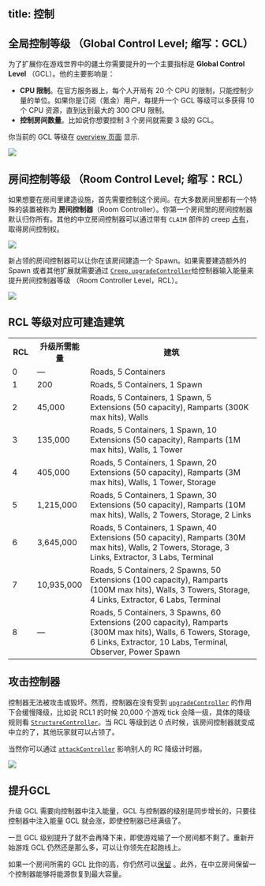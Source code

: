 title: 控制
---

## 全局控制等级 （Global Control Level; 缩写：GCL）

为了扩展你在游戏世界中的疆土你需要提升的一个主要指标是 **Global Control Level** （GCL）。他的主要影响是：

* **CPU 限制**。在官方服务器上，每个人开局有 20 个 CPU 的限制，只能控制少量的单位。如果你是订阅（氪金）用户，每提升一个 GCL 等级可以多获得 10 个 CPU 资源，直到达到最大的 300 CPU 限制。
* **控制房间数量**。比如说你想要控制 3 个房间就需要 3 级的 GCL。



你当前的 GCL 等级在 [overview 页面](https://screeps.com/a/#!/overview) 显示.

![](img/gcl-cpu.png)

## 房间控制等级 （Room Control Level; 缩写：RCL）

如果想要在房间里建造设施，首先需要控制这个房间。在大多数房间里都有一个特殊的装置被称为 **房间控制器**（Room Controller）。你第一个房间里的房间控制器默认归你所有。其他的中立房间控制器可以通过带有 `CLAIM` 部件的 creep [占有](/api/#Creep.claimController)，取得房间控制权。

![](img/c1.png)

新占领的房间控制器可以让你在该房间建造一个 Spawn。如果需要建造额外的 Spawn 或者其他扩展就需要通过 [`Creep.upgradeController`](/api/#Creep.upgradeController)给控制器输入能量来提升房间控制器等级 （Room Controller Level，RCL）。

![](img/c2.png)

## RCL 等级对应可建造建筑

<table>
<tbody>
<tr>
<th style="width: 10%;">RCL</th>
<th style="width: 15%;">升级所需能量</th>
<th>建筑</th>
</tr>
<tr>
<td>0</td>
<td>—</td>
<td>Roads, 5 Containers</td>
</tr>
<tr>
<td>1</td>
<td>200</td>
<td>Roads, 5 Containers, 1 Spawn</td>
</tr>
<tr>
<td>2</td>
<td>45,000</td>
<td>Roads, 5 Containers, 1 Spawn, 5 Extensions (50 capacity), Ramparts (300K max hits), Walls</td>
</tr>
<tr>
<td>3</td>
<td>135,000</td>
<td>Roads, 5 Containers, 1 Spawn, 10 Extensions (50 capacity), Ramparts (1M max hits), Walls, 1 Tower</td>
</tr>
<tr>
<td>4</td>
<td>405,000</td>
<td>Roads, 5 Containers, 1 Spawn, 20 Extensions (50 capacity), Ramparts (3M max hits), Walls, 1 Tower, Storage</td>
</tr>
<tr>
<td>5</td>
<td>1,215,000</td>
<td>Roads, 5 Containers, 1 Spawn, 30 Extensions (50 capacity), Ramparts (10M max hits), Walls, 2 Towers, Storage, 2 Links</td>
</tr>
<tr>
<td>6</td>
<td>3,645,000</td>
<td>Roads, 5 Containers, 1 Spawn, 40 Extensions (50 capacity), Ramparts (30M max hits), Walls, 2 Towers, Storage, 3 Links, Extractor, 3 Labs, Terminal</td>
</tr>
<tr>
<td>7</td>
<td>10,935,000</td>
<td>Roads, 5 Containers, 2 Spawns, 50 Extensions (100 capacity), Ramparts (100M max hits), Walls, 3 Towers, Storage, 4 Links, Extractor, 6 Labs, Terminal</td>
</tr>
<tr>
<td>8</td>
<td>—</td>
<td>Roads, 5 Containers, 3 Spawns, 60 Extensions (200 capacity), Ramparts (300M max hits), Walls, 6 Towers, Storage, 6 Links, Extractor, 10 Labs, Terminal, Observer, Power Spawn</td>
</tr>
</tbody>
</table>

## 攻击控制器

控制器无法被攻击或毁坏。然而，控制器在没有受到 [`upgradeController`](/api/#Creep.upgradeController) 的作用下会缓慢降级，比如说 RCL1 的时候 20,000 个游戏 tick 会降一级，具体的降级规则看 [`StructureController`](/api/#StructureController)。当 RCL 等级到达 0 点时候，该房间控制器就变成中立的了，其他玩家就可以占领了。

当然你可以通过 [`attackController`](/api/#Creep.attackController) 影响别人的 RC 降级计时器。

![](/img/controllerDowngrade.png)

## 提升GCL

升级 GCL 需要向控制器中注入能量，GCL 与控制器的级别是同步增长的，只要往控制器中注入能量 GCL 就会涨，即使控制器已经满级了。

一旦 GCL 级别提升了就不会再降下来，即使游戏输了一个房间都不剩了。重新开始游戏 GCL 仍然还是那么多，可以让你领先在起跑线上。

如果一个房间所需的 GCL 比你的高，你仍然可以[保留](/api/#Creep.reserveController) 。此外，在中立房间保留一个控制器能够将能源恢复到最大容量。

